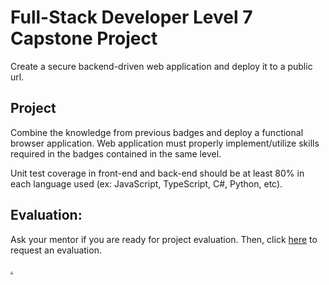 # Full-Stack Developer Level 7 Capstone Project

Create a secure backend-driven web application and deploy it to a public url.

## Project

Combine the knowledge from previous badges and deploy a functional browser application. Web application must properly implement/utilize skills required in the badges contained in the same level.

Unit test coverage in front-end and back-end should be at least 80% in each language used (ex: JavaScript, TypeScript, C#, Python, etc). 


## Evaluation:

Ask your mentor if you are ready for project evaluation. Then, click [here](https://calendly.com/codex-evaluations/capstone-7?a1=OTL8BAJNR4e2a5iemIXc2Q) to request an evaluation.

[.](level-7)